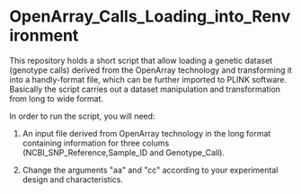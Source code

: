 # OpenArray_Calls_Loading_into_Renvironment
This repository holds a short script that allow loading a genetic dataset (genotype calls) derived from the OpenArray technology and transforming it into a handly-format file, which can be further imported to PLINK software. Basically the script carries out a dataset manipulation and transformation from long to wide format.

In order to run the script, you will need:

  1. An input file derived from OpenArray technology in the long format containing information for three colums (NCBI_SNP_Reference,Sample_ID and	Genotype_Call).
  
  2. Change the arguments "aa" and "cc" according to your experimental design and characteristics.
